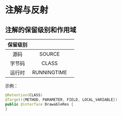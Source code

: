 # 注解与反射

## 注解的保留级别和作用域
|保留级别|   |   |
| :--: | :--: | :------: |
|源码 |SOURCE| |
|字节码| CLASS| |
|运行时| RUNNINGTIME| |
示例：
```java
@Retention(CLASS)
@Target({METHOD, PARAMETER, FIELD, LOCAL_VARIABLE})
public @interface DrawableRes {
}
```



